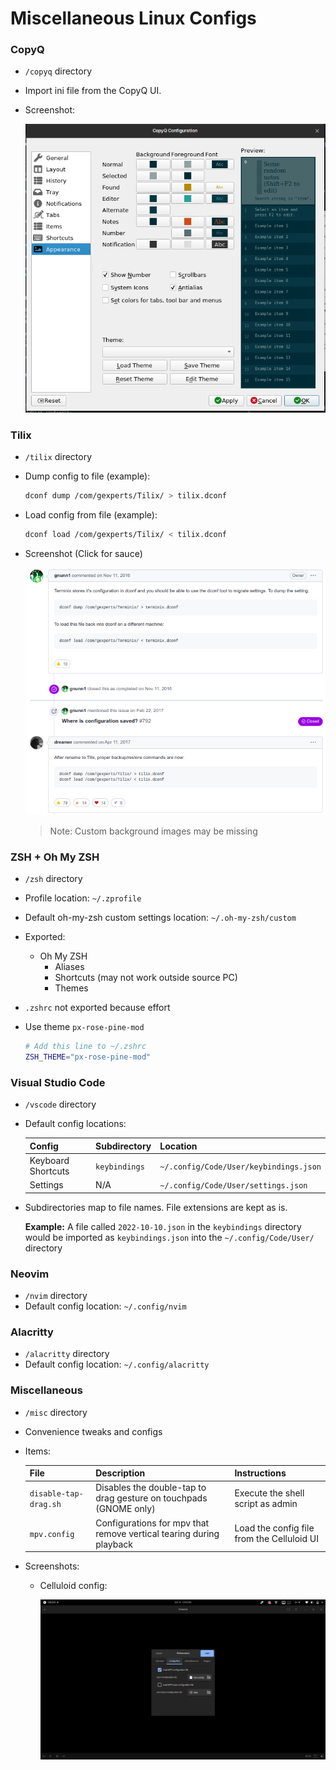 # Miscellaneous Linux Configs

### CopyQ

- `/copyq` directory
- Import ini file from the CopyQ UI.
- Screenshot:

  ![Dump and load commands screenshot](copyq/images/screenshot.png)

### Tilix

- `/tilix` directory
- Dump config to file (example):

  ```sh
  dconf dump /com/gexperts/Tilix/ > tilix.dconf
  ```

- Load config from file (example):

  ```sh
  dconf load /com/gexperts/Tilix/ < tilix.dconf
  ```

- Screenshot (Click for sauce)

  [![Dump and load commands screenshot](tilix/images/screenshot.png)](https://github.com/gnunn1/tilix/issues/571)

  > Note: Custom background images may be missing

### ZSH + Oh My ZSH

- `/zsh` directory
- Profile location: `~/.zprofile`
- Default oh-my-zsh custom settings location: `~/.oh-my-zsh/custom`
- Exported:
  - Oh My ZSH
    - Aliases
    - Shortcuts (may not work outside source PC)
    - Themes
- `.zshrc` not exported because effort
- Use theme `px-rose-pine-mod`

  ```sh
  # Add this line to ~/.zshrc
  ZSH_THEME="px-rose-pine-mod"
  ```

### Visual Studio Code

- `/vscode` directory
- Default config locations:

  | Config             | Subdirectory  | Location                               |
  | ------------------ | ------------- | -------------------------------------- |
  | Keyboard Shortcuts | `keybindings` | `~/.config/Code/User/keybindings.json` |
  | Settings           | N/A           | `~/.config/Code/User/settings.json`    |

- Subdirectories map to file names. File extensions are kept as is.

  **Example:** A file called `2022-10-10.json` in the `keybindings` directory would be imported as `keybindings.json` into the `~/.config/Code/User/` directory

### Neovim

- `/nvim` directory
- Default config location: `~/.config/nvim`

### Alacritty

- `/alacritty` directory
- Default config location: `~/.config/alacritty`

### Miscellaneous

- `/misc` directory
- Convenience tweaks and configs
- Items:

  | File                  | Description                                                         | Instructions                               |
  | --------------------- | ------------------------------------------------------------------- | ------------------------------------------ |
  | `disable-tap-drag.sh` | Disables the double-tap to drag gesture on touchpads (GNOME only)   | Execute the shell script as admin          |
  | `mpv.config`          | Configurations for mpv that remove vertical tearing during playback | Load the config file from the Celluloid UI |

- Screenshots:

  - Celluloid config:

    ![Dump and load commands screenshot](misc/images/mpv.png)
